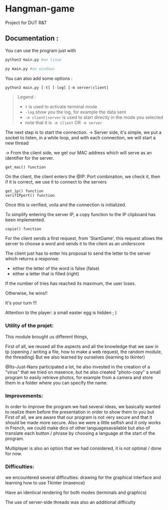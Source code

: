 # Hangman-game
Project for DUT R&T


## Documentation :

You can use the program just with
```python
python3 main.py #on linux

py main.py #on windows
```

You can also add some options :
```python
python3 main.py [-t] [-log] [-m server|client]
```
> Legend :
> - `t` is used to activate terminal mode
> - `-log` show you the log, for example the data sent
> - `-m client|server` is used to start directly in the mode you selected
> - note that it is `-m client` OR `-m server`

The next step is to start the connection.
-> Server side, it's simple, we put a socket to listen, in a while loop, and with each connection, we will start a new thread

-> From the client side, we get our MAC address which will serve as an identifier for the server. 
```
get_mac() function
```

On the client, the client enters the @IP: Port combination, we check it, then if it is correct, we use it to connect to the servers
```
get_ip() function
verifIPport() function
```

Once this is verified, voila and the connection is initialized.

To simplify entering the server IP, a copy function to the IP clipboard has been implemented.
```
copie() function
```

For the client sends a first request, from 'StartGame', this request allows the server to choose a word and sends it to the client as an underscore

The client just has to enter his proposal to send the letter to the server which returns a response:

- either the letter of the word is false (false)
- either a letter that is filled (right)

If the number of tries has reached its maximum, the user loses.

Otherwise, he wins!!

It's your turn !!!

Attention to the player: a small easter egg is hidden  ; )

### Utility of the projet:

This module brought us different things,

First of all, we reused all the aspects and all the knowledge that we saw in tp (opening / writing a file,
how to make a web request, the random module, the threading)
But we also learned by ourselves (learning to tkinter)

@Its-Just-Nans participated a lot, he also invested in the creation of a "virus" that we tried on maxence, but he also created "photo-copy"
a small program to easily retrieve photos, for example from a camera and store them in a folder where you can specify the name.


### Improvements:

In order to improve the program we had several ideas, we basically wanted to realize them before the presentation in order to show them to you but
First of all, we are aware that our program is not very secure and that it should be made more secure.
Also we were a little selfish and it only works in French, we could make dico of other languages ​​available but also of
translate each button / phrase by choosing a language at the start of the program.

Multiplayer is also an option that we had considered, it is not optimal / done for now.

### Difficulties:
we encountered several difficulties:
  drawing for the graphical interface and learning how to use Tkinter (maxence)

Have an identical rendering for both modes (terminals and graphics)

The use of server-side threads was also an additional difficulty
